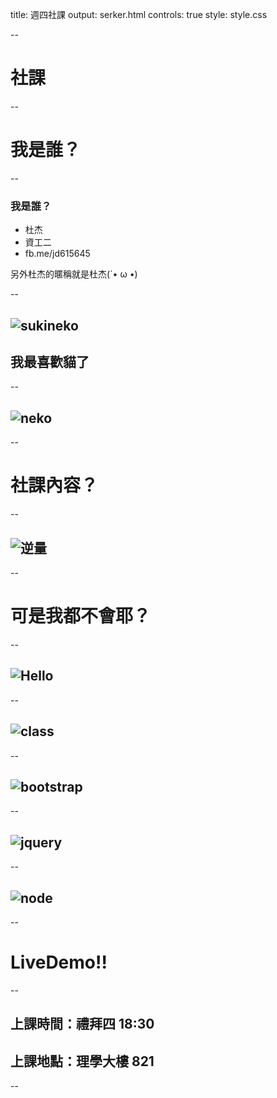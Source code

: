 title: 週四社課
output: serker.html
controls: true
style: style.css

--

# 社課

--

# 我是誰？

--

### 我是誰？
* 杜杰
* 資工二
* fb.me/jd615645

另外杜杰的暱稱就是杜杰(´• ω •)

--

## ![sukineko](sukineko.jpg)
## 我最喜歡貓了

--

## ![neko](neko.jpg)

--

# 社課內容？

--

## ![逆量](hope.jpg)

--

# 可是我都不會耶？

--

## ![Hello](new.jpg)

--

## ![class](class.png)

--

## ![bootstrap](bootstrap.png)

--

## ![jquery](jquery.png)

--

## ![node](node.png)

--

# LiveDemo!!

--

## 上課時間：禮拜四 18:30
## 上課地點：理學大樓 821

--
